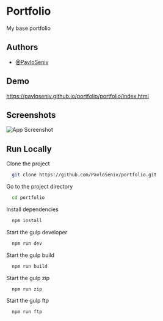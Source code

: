 # Portfolio

My base portfolio

## Authors

- [@PavloSeniv](https://github.com/PavloSeniv)

## Demo

https://pavloseniv.github.io/portfolio/portfolio/index.html

## Screenshots

![App Screenshot](https://via.placeholder.com/468x300?text=App+Screenshot+Here)

## Run Locally

Clone the project

```bash
  git clone https://github.com/PavloSeniv/portfolio.git
```

Go to the project directory

```bash
  cd portfolio
```

Install dependencies

```bash
  npm install
```

Start the gulp developer

```bash
  npm run dev
```

Start the gulp build

```bash
  npm run build
```

Start the gulp zip

```bash
  npm run zip
```

Start the gulp ftp

```bash
  npm run ftp
```
